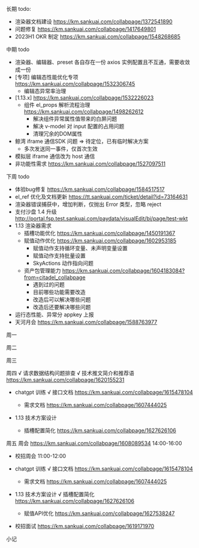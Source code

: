 长期 todo:
  - 渲染器文档建设 https://km.sankuai.com/collabpage/1372541890
  - 问题修复 https://km.sankuai.com/collabpage/1417649801
  - 2023H1 OKR 制定 https://km.sankuai.com/collabpage/1548268685

中期 todo
  - 渲染器、编辑器、preset 各自存在一份 axios 实例配置且不互通，需要收敛成一份
  - [专项] 编辑态性能优化专项 https://km.sankuai.com/collabpage/1532306745
    - 编辑态异常率治理
  - [1.13.x] https://km.sankuai.com/collabpage/1532226023
    - 组件 el_props 解析流程治理 https://km.sankuai.com/collabpage/1498262612
      - 解决组件异常属性值带来的白屏问题
      - 解决 v-model 对 input 配置的占用问题
      - 清理冗余的DOM属性
  - 鲸湾 iframe 通信SDK 问题 => 待定位，已有临时解决方案
    - 多次发送同一事件，仅首次生效
  - 模拟层 iframe 通信改为 host 通信
  - 非功能性需求 https://km.sankuai.com/collabpage/1527097511
  
下周 todo
  - 体验bug修复 https://km.sankuai.com/collabpage/1584517517
  - el_ref 优化及文档更新 https://tt.sankuai.com/ticket/detail?id=73164631
  - 渲染器错误捕获中，增加判断，仅抛出 Error 类型，忽略 reject
  - 支付沙盘 1.4 升级 http://portal.fsp.test.sankuai.com/paydata/visualEdit/bi/page/test-wkt
  - 1.13 渲染器需求
    - 插槽功能优化 https://km.sankuai.com/collabpage/1450191367
    - 赋值动作优化 https://km.sankuai.com/collabpage/1602953185
      - 赋值动作支持循环变量、未声明变量设置
      - 赋值动作支持批量设置
      - SkyActions 动作指向问题
    - 资产包管理能力 https://km.sankuai.com/collabpage/1604183084?from=citadel_collabpage
      - 遇到过的问题
      - 目前哪些功能需要改造
      - 改造后可以解决哪些问题
      - 改造后还要解决哪些问题
  - 运行态性能、异常分 appkey 上报
  - 天河月会 https://km.sankuai.com/collabpage/1588763977

周一

周二

周三

周四
  √ 请求数据结构问题排查
  √ 技术推文简介和推荐语 https://km.sankuai.com/collabpage/1620155231

  - chatgpt 训练 
    √ 接口文档 https://km.sankuai.com/collabpage/1615478104
    - 需求文档 https://km.sankuai.com/collabpage/1607444025

  - 1.13 技术方案设计
    - 插槽配置简化 https://km.sankuai.com/collabpage/1627626106

周五
  周会 https://km.sankuai.com/collabpage/1608089534 14:00-16:00

  - 校招周会 11:00-12:00

  - chatgpt 训练 
    √ 接口文档 https://km.sankuai.com/collabpage/1615478104
    - 需求文档 https://km.sankuai.com/collabpage/1607444025

  - 1.13 技术方案设计
    √ 插槽配置简化 https://km.sankuai.com/collabpage/1627626106
    - 赋值API优化 https://km.sankuai.com/collabpage/1627538247

  - 校招面试 https://km.sankuai.com/collabpage/1619171970

小记
